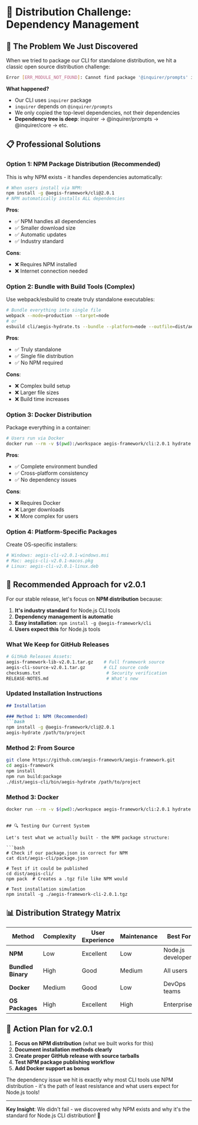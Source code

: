 <!--
@aegisFrameworkVersion: 2.0.1
@intent: Document the dependency bundling challenge and proper solutions
@context: Real-world distribution requires understanding dependency management
-->

# 🔧 Distribution Challenge: Dependency Management

## 🚨 The Problem We Just Discovered

When we tried to package our CLI for standalone distribution, we hit a classic open source distribution challenge:

```bash
Error [ERR_MODULE_NOT_FOUND]: Cannot find package '@inquirer/prompts' imported from inquirer
```

**What happened?**
- Our CLI uses `inquirer` package
- `inquirer` depends on `@inquirer/prompts` 
- We only copied the top-level dependencies, not their dependencies
- **Dependency tree is deep**: inquirer → @inquirer/prompts → @inquirer/core → etc.

## 📋 Professional Solutions

### **Option 1: NPM Package Distribution (Recommended)**

This is why NPM exists - it handles dependencies automatically:

```bash
# When users install via NPM:
npm install -g @aegis-framework/cli@2.0.1
# NPM automatically installs ALL dependencies
```

**Pros**: 
- ✅ NPM handles all dependencies
- ✅ Smaller download size
- ✅ Automatic updates
- ✅ Industry standard

**Cons**:
- ❌ Requires NPM installed
- ❌ Internet connection needed

### **Option 2: Bundle with Build Tools (Complex)**

Use webpack/esbuild to create truly standalone executables:

```bash
# Bundle everything into single file
webpack --mode=production --target=node
# or
esbuild cli/aegis-hydrate.ts --bundle --platform=node --outfile=dist/aegis-hydrate
```

**Pros**:
- ✅ Truly standalone
- ✅ Single file distribution
- ✅ No NPM required

**Cons**:
- ❌ Complex build setup
- ❌ Larger file sizes
- ❌ Build time increases

### **Option 3: Docker Distribution**

Package everything in a container:

```bash
# Users run via Docker
docker run --rm -v $(pwd):/workspace aegis-framework/cli:2.0.1 hydrate /workspace
```

**Pros**:
- ✅ Complete environment bundled
- ✅ Cross-platform consistency
- ✅ No dependency issues

**Cons**:
- ❌ Requires Docker
- ❌ Larger downloads
- ❌ More complex for users

### **Option 4: Platform-Specific Packages**

Create OS-specific installers:

```bash
# Windows: aegis-cli-v2.0.1-windows.msi
# Mac: aegis-cli-v2.0.1-macos.pkg  
# Linux: aegis-cli-v2.0.1-linux.deb
```

## 🎯 Recommended Approach for v2.0.1

For our stable release, let's focus on **NPM distribution** because:

1. **It's industry standard** for Node.js CLI tools
2. **Dependency management is automatic**
3. **Easy installation**: `npm install -g @aegis-framework/cli`
4. **Users expect this** for Node.js tools

### **What We Keep for GitHub Releases**

```bash
# GitHub Releases Assets:
aegis-framework-lib-v2.0.1.tar.gz    # Full framework source
aegis-cli-source-v2.0.1.tar.gz       # CLI source code
checksums.txt                         # Security verification
RELEASE-NOTES.md                      # What's new
```

### **Updated Installation Instructions**

```markdown
## Installation

### Method 1: NPM (Recommended)
```bash
npm install -g @aegis-framework/cli@2.0.1
aegis-hydrate /path/to/project
```

### Method 2: From Source
```bash
git clone https://github.com/aegis-framework/aegis-framework.git
cd aegis-framework
npm install
npm run build:package
./dist/aegis-cli/bin/aegis-hydrate /path/to/project
```

### Method 3: Docker
```bash
docker run --rm -v $(pwd):/workspace aegis-framework/cli:2.0.1 hydrate /workspace
```
```

## 🔍 Testing Our Current System

Let's test what we actually built - the NPM package structure:

```bash
# Check if our package.json is correct for NPM
cat dist/aegis-cli/package.json

# Test if it could be published
cd dist/aegis-cli/
npm pack  # Creates a .tgz file like NPM would

# Test installation simulation
npm install -g ./aegis-framework-cli-2.0.1.tgz
```

## 📊 Distribution Strategy Matrix

| Method | Complexity | User Experience | Maintenance | Best For |
|--------|------------|-----------------|-------------|----------|
| **NPM** | Low | Excellent | Low | Node.js developers |
| **Bundled Binary** | High | Good | Medium | All users |
| **Docker** | Medium | Good | Low | DevOps teams |
| **OS Packages** | High | Excellent | High | Enterprise |

## 🚀 Action Plan for v2.0.1

1. **Focus on NPM distribution** (what we built works for this)
2. **Document installation methods clearly**
3. **Create proper GitHub release with source tarballs**
4. **Test NPM package publishing workflow**
5. **Add Docker support as bonus**

The dependency issue we hit is exactly why most CLI tools use NPM distribution - it's the path of least resistance and what users expect for Node.js tools!

---

**Key Insight**: We didn't fail - we discovered why NPM exists and why it's the standard for Node.js CLI distribution! 🎯
